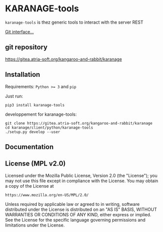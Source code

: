 KARANAGE-tools
==============

`karanage-tools` is thez generic tools to interact with the server REST

[Git interface...](https://gitea.atria-soft.org/kangaroo-and-rabbit/karanage)



git repository
--------------

https://gitea.atria-soft.org/kangaroo-and-rabbit/karanage

Installation
------------

Requirements: ``Python >= 3`` and ``pip``

Just run:
```
pip3 install karanage-tools
```

developpement for karanage-tools:
```
git clone https://gitea.atria-soft.org/kangaroo-and-rabbit/karanage
cd karanage/client/python/karanage-tools
./setup.py develop --user
```

Documentation
-------------



License (MPL v2.0)
---------------------

Licensed under the Mozilla Public License, Version 2.0 (the "License");
you may not use this file except in compliance with the License.
You may obtain a copy of the License at

    https://www.mozilla.org/en-US/MPL/2.0/

Unless required by applicable law or agreed to in writing, software
distributed under the License is distributed on an "AS IS" BASIS,
WITHOUT WARRANTIES OR CONDITIONS OF ANY KIND, either express or implied.
See the License for the specific language governing permissions and
limitations under the License.

